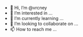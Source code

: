- 👋 Hi, I’m @vrcney
- 👀 I’m interested in ...
- 🌱 I’m currently learning ...
- 💞️ I’m looking to collaborate on ...
- 📫 How to reach me ...

<!---
vrcney/vrcney is a ✨ special ✨ repository because its `README.md` (this file) appears on your GitHub profile.
You can click the Preview link to take a look at your changes.
--->
